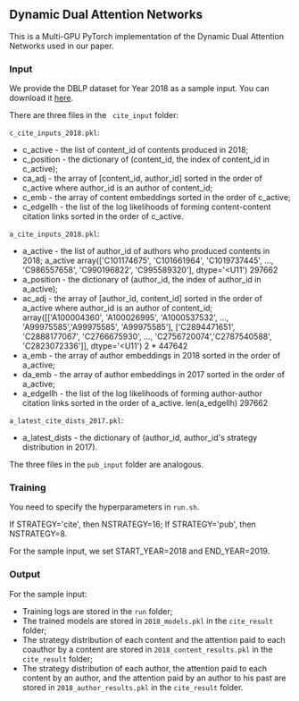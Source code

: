 ## Dynamic Dual Attention Networks

This is a Multi-GPU PyTorch implementation of the Dynamic Dual Attention Networks used in our paper.

### Input

We provide the DBLP dataset for Year 2018 as a sample input. You can download it <a href="https://drive.google.com/drive/folders/1xdZLIsKnfxUFJHyae1wBZKgjLFJuc9Y_?usp=sharing">here</a>.

There are three files in the ``` cite_input``` folder:

```c_cite_inputs_2018.pkl```: <br />  
- c_active - the list of content_id of contents produced in 2018;
- c_position - the dictionary of (content_id, the index of content_id in c_active); 
- ca_adj - the array of \[content_id, author_id\] sorted in the order of c_active where author_id is an author of content_id;
- c_emb - the array of content embeddings sorted in the order of c_active;
- c_edgellh - the list of the log likelihoods of forming content-content citation links sorted in the order of c_active.

```a_cite_inputs_2018.pkl```: <br /> 
- a_active - the list of author_id of authors who produced contents in 2018;
  a_active array(['C101174675', 'C101661964', 'C1019737445', ..., 'C986557658',
       'C990196822', 'C995589320'], dtype='<U11') 297662
- a_position - the dictionary of (author_id, the index of author_id in a_active); 
- ac_adj - the array of \[author_id, content_id\] sorted in the order of a_active where author_id is an author of content_id;
  array([['A100004360', 'A100026995', 'A1000537532', ..., 'A99975585','A99975585', 'A99975585'],
       ['C2894471651', 'C2888177067', 'C2766675930', ..., 'C2756720074','C2787540588', 'C2823072336']], dtype='<U11')
  2 * 447642
- a_emb - the array of author embeddings in 2018 sorted in the order of a_active;
- da_emb - the array of author embeddings in 2017 sorted in the order of a_active;
- a_edgellh - the list of the log likelihoods of forming author-author citation links sorted in the order of a_active.
  len(a_edgellh)
  297662

```a_latest_cite_dists_2017.pkl```: <br />  
- a_latest_dists - the dictionary of (author_id, author_id's strategy distribution in 2017).

The three files in the ```pub_input``` folder are analogous.

### Training

You need to specify the hyperparameters in ```run.sh```.

If STRATEGY='cite', then NSTRATEGY=16; If STRATEGY='pub', then NSTRATEGY=8.

For the sample input, we set START_YEAR=2018 and END_YEAR=2019.

### Output

For the sample input: <br />  
- Training logs are stored in the ```run``` folder;
- The trained models are stored in ```2018_models.pkl``` in the ```cite_result``` folder;
- The strategy distribution of each content and the attention paid to each coauthor by a content are stored in ```2018_content_results.pkl``` in the ```cite_result``` folder;
- The strategy distribution of each author, the attention paid to each content by an author, and the attention paid by an author to his past are stored in ```2018_author_results.pkl``` in the ```cite_result``` folder.
